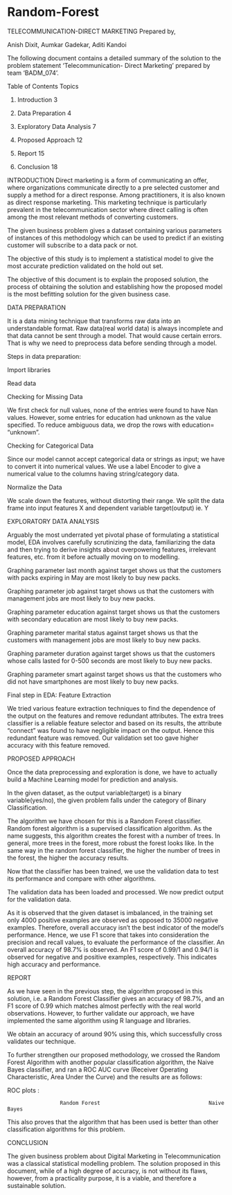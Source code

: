 # Random-Forest

TELECOMMUNICATION-DIRECT MARKETING
Prepared by,

Anish Dixit,
Aumkar Gadekar,
Aditi Kandoi







The following document contains a detailed summary of the solution to the problem statement ‘Telecommunication- Direct Marketing’ prepared by team ‘BADM_074’.














Table of Contents
Topics	

1.	Introduction	3

2.	Data Preparation	4

3.	Exploratory Data Analysis	7

4.	Proposed Approach	12

5.	Report	15

6. Conclusion	18






INTRODUCTION
Direct marketing is a form of communicating an offer, where organizations communicate directly to a pre selected customer and supply a method for a direct response. Among practitioners, it is also known as direct response marketing. 
This marketing technique is particularly prevalent in the telecommunication sector where direct calling is often among the most  relevant methods of converting customers.

The given business problem gives a dataset containing various parameters of instances of this methodology which can be used to predict if an existing customer will subscribe to a data pack or not. 

The objective of this study is to implement a statistical model to give the most accurate prediction validated on the hold out set.

The objective of this document is to explain the proposed solution, the process of obtaining the solution and establishing how the proposed model is the most befitting solution for the given business case.











DATA PREPARATION

It is a data mining technique that transforms raw data into an understandable format. Raw data(real world data) is always incomplete and that data cannot be sent through a model. That would cause certain errors. That is why we need to preprocess data before sending through a model.

Steps in data preparation:

Import libraries


 Read data


   
 Checking for Missing Data

We first check for null values, none of the entries were found to have Nan values. However, some entries for education had unknown as the value specified. To reduce ambiguous data, we drop the rows with education= “unknown”.





 Checking for Categorical Data

Since our model cannot accept categorical data or strings as input; we have to convert it into numerical values. We use a label Encoder to give a numerical value to the columns having string/category data.


Normalize the Data
     
We scale down the features, without distorting their range. We split     the data frame into input features X and dependent variable target(output)  ie. Y
              












EXPLORATORY DATA ANALYSIS

Arguably the most underrated yet pivotal phase of formulating a statistical model, EDA involves carefully scrutinizing the data, familiarizing the data and then trying to derive insights about overpowering features, irrelevant features, etc. from it before actually moving on to modelling.

Graphing parameter last month against target shows us that the customers with packs expiring in May are most likely to buy new packs.



Graphing parameter job against target shows us that the customers with management jobs are most likely to buy new packs.





Graphing parameter education against target shows us that the customers with secondary education are most likely to buy new packs.





Graphing parameter marital status against target shows us that the customers with management jobs are most likely to buy new packs.


Graphing parameter duration against target shows us that the customers whose calls lasted for 0-500 seconds are most likely to buy new packs.



Graphing parameter smart against target shows us that the customers who did not have smartphones are most likely to buy new packs.





Final step in EDA: Feature Extraction







We tried various feature extraction techniques to find the dependence of the output on the features and remove redundant attributes. The extra trees classifier is a reliable feature selector and based on its results, the attribute “connect” was found to have negligible impact on the output. Hence this redundant feature was removed. Our validation set too gave higher accuracy with this feature removed.




PROPOSED APPROACH

Once the data preprocessing and exploration is done, we have to actually build a Machine Learning model for prediction and analysis.

In the given dataset, as the output variable(target) is a binary variable(yes/no), the given problem falls under the category of Binary Classification. 

The algorithm we have chosen for this is a Random Forest classifier. 
Random forest algorithm is a supervised classification algorithm. As the name suggests, this algorithm creates the forest with a number of trees.
In general, more trees in the forest, more robust the forest looks like. In the same way in the random forest classifier, the higher the number of trees in the forest, the higher the accuracy results.


Now that the classifier has been trained, we use the validation data to test its performance and compare with other algorithms.


The validation data has been loaded and processed. We now predict output for the validation data.



As it is observed that the given dataset is imbalanced, in the training set only 4000 positive examples are observed as opposed to 35000 negative examples. Therefore, overall accuracy isn’t the best indicator of the model’s performance. Hence, we use F1 score that takes into consideration the precision and recall values, to evaluate the performance of the classifier. An overall accuracy of 98.7% is observed. An F1 score of 0.99/1 and 0.94/1 is observed for negative and positive examples, respectively. This indicates high accuracy and performance.









REPORT

As we have seen in the previous step, the algorithm proposed in this solution, i.e. a Random Forest Classifier gives an accuracy of 98.7%, and an F1 score of 0.99  which matches almost perfectly with the real world observations. However, to further validate our approach, we have implemented the same algorithm using R language and libraries.






We obtain an accuracy of around 90% using this, which successfully cross validates our technique.

To further strengthen our proposed methodology, we crossed the Random Forest Algorithm with another popular classification algorithm, the Naive Bayes classifier, and ran a ROC AUC curve (Receiver Operating Characteristic, Area Under the Curve) and the results are as follows:



ROC plots :


                     Random Forest                                   Naive Bayes

This also proves that the algorithm that has been used is better than other classification algorithms for this problem.





CONCLUSION
		
The given business problem about Digital Marketing in Telecommunication was a classical statistical modelling problem. The solution proposed in this document, while of a high degree of accuracy, is not without its flaws, however, from a practicality purpose, it is a viable, and therefore a sustainable solution.
